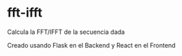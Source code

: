 # fft-ifft

Calcula la FFT/IFFT de la secuencia dada

Creado usando Flask en el Backend y React en el Frontend